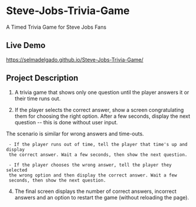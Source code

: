 # Steve-Jobs-Trivia-Game
A Timed Trivia Game for Steve Jobs Fans

## Live Demo
https://selmadelgado.github.io/Steve-Jobs-Trivia-Game/


## Project Description

1. A trivia game that shows only one question until the player answers it or their time runs out.

2. If the player selects the correct answer, show a screen congratulating them for choosing the right option. After a few seconds, display the next question -- this is done without user input.

The scenario is similar for wrong answers and time-outs.

     - If the player runs out of time, tell the player that time's up and display
     the correct answer. Wait a few seconds, then show the next question.

     - If the player chooses the wrong answer, tell the player they selected 
     the wrong option and then display the correct answer. Wait a few
     seconds, then show the next question.

4. The final screen displays the number of correct answers, incorrect answers and an option to restart the game (without reloading the page).
